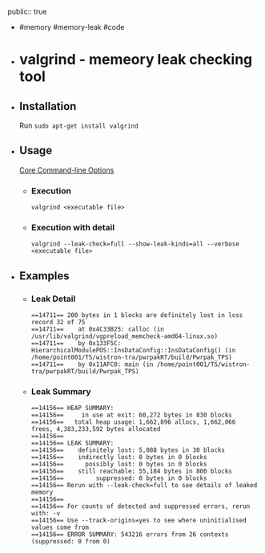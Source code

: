 public:: true

- #memory #memory-leak #code
- # valgrind - memeory leak checking tool
- ## Installation
  Run `sudo apt-get install valgrind`
- ## Usage
  [Core Command-line Options](https://www.google.com/url?sa=t&rct=j&q=&esrc=s&source=web&cd=&cad=rja&uact=8&ved=2ahUKEwjPhpv7v-T6AhWhQ_UHHdauCD8QFnoECBkQAQ&url=https%3A%2F%2Fvalgrind.org%2Fdocs%2Fmanual%2Fmanual-core.html&usg=AOvVaw0nKXrmHOfAeBnP75c_evUR)
	- ### Execution
	  `valgrind <executable file>`
	- ### Execution with detail
	  `valgrind --leak-check=full --show-leak-kinds=all --verbose <executable file>`
- ## Examples
	- ### Leak Detail
	  ```text
	  ==14711== 200 bytes in 1 blocks are definitely lost in loss record 32 of 75
	  ==14711==    at 0x4C33B25: calloc (in /usr/lib/valgrind/vgpreload_memcheck-amd64-linux.so)
	  ==14711==    by 0x133F5C: HierarchicalModulePOS::InsDataConfig::InsDataConfig() (in /home/point001/TS/wistron-tra/pwrpakRT/build/Pwrpak_TPS)
	  ==14711==    by 0x11AFC0: main (in /home/point001/TS/wistron-tra/pwrpakRT/build/Pwrpak_TPS)
	  ```
	- ### Leak Summary
	  ```text
	  ==14156== HEAP SUMMARY:
	  ==14156==     in use at exit: 60,272 bytes in 830 blocks
	  ==14156==   total heap usage: 1,662,896 allocs, 1,662,066 frees, 4,383,233,592 bytes allocated
	  ==14156== 
	  ==14156== LEAK SUMMARY:
	  ==14156==    definitely lost: 5,088 bytes in 30 blocks
	  ==14156==    indirectly lost: 0 bytes in 0 blocks
	  ==14156==      possibly lost: 0 bytes in 0 blocks
	  ==14156==    still reachable: 55,184 bytes in 800 blocks
	  ==14156==         suppressed: 0 bytes in 0 blocks
	  ==14156== Rerun with --leak-check=full to see details of leaked memory
	  ==14156== 
	  ==14156== For counts of detected and suppressed errors, rerun with: -v
	  ==14156== Use --track-origins=yes to see where uninitialised values come from
	  ==14156== ERROR SUMMARY: 543216 errors from 26 contexts (suppressed: 0 from 0)
	  ```